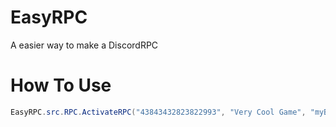 # EasyRPC
A easier way to make a DiscordRPC


# How To Use
```cs
EasyRPC.src.RPC.ActivateRPC("43843432823822993", "Very Cool Game", "myButton", "https://supercoolbutton.site", "Playing Skywars", "myLargeImageKey", "MyLargeImageText");
```
